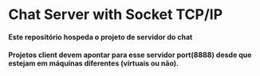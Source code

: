 # Chat Server with Socket TCP/IP

#### Este repositório hospeda o projeto de servidor do chat
#### Projetos client devem apontar para esse servidor port(8888) desde que estejam em máquinas diferentes (virtuais ou não).